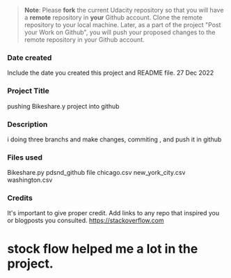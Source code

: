 >**Note**: Please **fork** the current Udacity repository so that you will have a **remote** repository in **your** Github account. Clone the remote repository to your local machine. Later, as a part of the project "Post your Work on Github", you will push your proposed changes to the remote repository in your Github account.

### Date created
Include the date you created this project and README file.
27 Dec 2022
### Project Title
pushing Bikeshare.y project into github

### Description
i doing three branchs and make changes, commiting , and push it in github 
### Files used
Bikeshare.py 
pdsnd_github file 
chicago.csv
new_york_city.csv
washington.csv

### Credits
It's important to give proper credit. Add links to any repo that inspired you or blogposts you consulted.
https://stackoverflow.com 
# stock flow helped me a lot in the project. 

